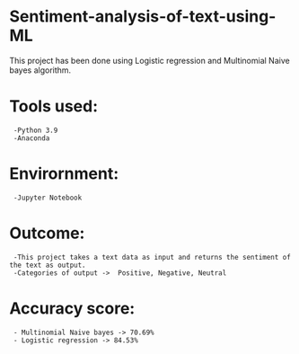 # Sentiment-analysis-of-text-using-ML
This project has been done using Logistic regression and Multinomial Naive bayes algorithm.

# Tools used:
     -Python 3.9
     -Anaconda

# Envirornment: 
     -Jupyter Notebook
     
# Outcome:
     -This project takes a text data as input and returns the sentiment of the text as output.
     -Categories of output ->  Positive, Negative, Neutral
     
# Accuracy score:
     - Multinomial Naive bayes -> 70.69%
     - Logistic regression -> 84.53%
